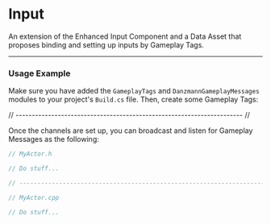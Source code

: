 # Input
An extension of the Enhanced Input Component and a Data Asset that proposes binding and setting up inputs by Gameplay Tags.

---

### Usage Example

Make sure you have added the `GameplayTags` and `DanzmannGameplayMessages` modules to your project's `Build.cs` file. Then, create some Gameplay Tags:

// ---------------------------------------------------------------------- //

Once the channels are set up, you can broadcast and listen for Gameplay Messages as the following:
```cpp
// MyActor.h

// Do stuff...

// ---------------------------------------------------------------------- //

// MyActor.cpp

// Do stuff...

```
